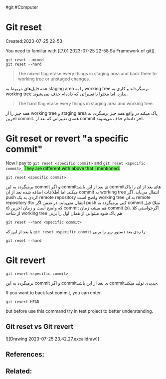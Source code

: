 #git #Computer
# Git reset
Created:2023-07-25 22-53

You need to familiar with [[7.01 2023-07-25 22-58 Su Framework of git]]. 

```
git reset --mixed
git reset --hard
```
>The mixed flag erase every things in staging area and back them to working tree or unstaged changes.

همه فایل‌های مربوط به staging area را به working tree برمیگرداند و کاری به working tree ندارد. اما محتوا یا تغییراتی که داده‌ام حذف نمی‌شوند.

>The hard flag erase every things in staging area and working tree.

همه چیز را از working tree و staging area پاک میکند در واقع همه چیز برمیگردد به اخرین commit. همه‌ی تغییراتی که بعد از commit اخر داده‌ام حذف می‌شوند.



# Git reset or revert "a specific commit"

Now I pay to `git reset <specific commit>` and `git reset <specific commit>`, <mark style="background: #2BE611A6;">They are different with above that I mentioned.</mark>


```git
git reset <specific commit>
```
برمیگردد به این commit و اگر commitی بعد از این باشد commitهای بعد از ان را پاک میکند. اما اطلاعات اضافه شده بعد از ان commit به working tree انتقال می‌یابد. اگر push کردی به یک remote repository واضح است working tree به ان remote repository انتقال نمی‌یابد. در ضمن اگر حالا push کنی برمیگردد به commit قبل (مثلا x) که واضح است و زمان اخرین commit هم میشه زمان commit (x). اگرخواستی کلا از شاخه working tree هم پاک شود میتوانی از همان اول را بزنی

```git
git reset --hard <specific commit>
```

یا بعد از این که `git reset <specific commit` را زدی بعد دستور زیر را بزنی:

```git
git reset --hard
```
# Git revert 
```git
git revert <specific commit>
```
برمیگردد به این commit و اگر commitی بعد از این باشد commitجدیدی تولید میکند.

If you want to back last commit, you can enter
```git
git revert HEAD
```
but before use this command try in test project to better understanding.
## Git reset vs Git revert
![[Drawing 2023-07-25 23.42.27.excalidraw]]




## References:

## Related:



